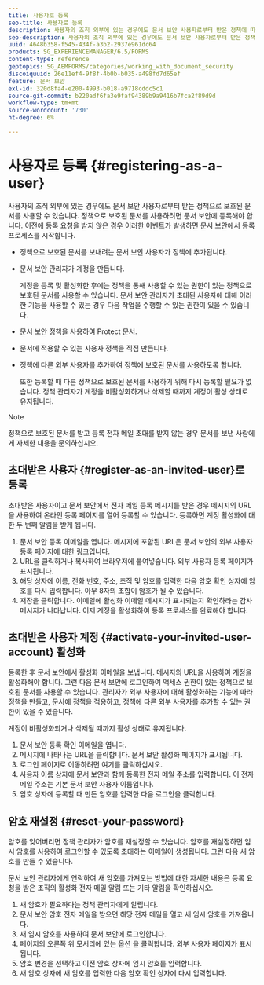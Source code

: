 ```yaml
---
title: 사용자로 등록
seo-title: 사용자로 등록
description: 사용자의 조직 외부에 있는 경우에도 문서 보안 사용자로부터 받은 정책에 따라 보호된 문서를 사용하는 방법을 알아봅니다.
seo-description: 사용자의 조직 외부에 있는 경우에도 문서 보안 사용자로부터 받은 정책에 따라 보호된 문서를 사용하는 방법을 알아봅니다.
uuid: 4648b358-f545-434f-a3b2-2937e961dc64
products: SG_EXPERIENCEMANAGER/6.5/FORMS
content-type: reference
geptopics: SG_AEMFORMS/categories/working_with_document_security
discoiquuid: 26e11ef4-9f8f-4b0b-b035-a498fd7d65ef
feature: 문서 보안
exl-id: 320d8fa4-e200-4993-b018-a9718cddc5c1
source-git-commit: b220adf6fa3e9faf94389b9a9416b7fca2f89d9d
workflow-type: tm+mt
source-wordcount: '730'
ht-degree: 6%

---
```


# 사용자로 등록 {#registering-as-a-user}

사용자의 조직 외부에 있는 경우에도 문서 보안 사용자로부터 받는 정책으로 보호된 문서를 사용할 수 있습니다. 정책으로 보호된 문서를 사용하려면 문서 보안에 등록해야 합니다. 이전에 등록 요청을 받지 않은 경우 이러한 이벤트가 발생하면 문서 보안에서 등록 프로세스를 시작합니다.

* 정책으로 보호된 문서를 보내려는 문서 보안 사용자가 정책에 추가됩니다.
* 문서 보안 관리자가 계정을 만듭니다.

   계정을 등록 및 활성화한 후에는 정책을 통해 사용할 수 있는 권한이 있는 정책으로 보호된 문서를 사용할 수 있습니다. 문서 보안 관리자가 초대된 사용자에 대해 이러한 기능을 사용할 수 있는 경우 다음 작업을 수행할 수 있는 권한이 있을 수 있습니다.

* 문서 보안 정책을 사용하여 Protect 문서.
* 문서에 적용할 수 있는 사용자 정책을 직접 만듭니다.
* 정책에 다른 외부 사용자를 추가하여 정책에 보호된 문서를 사용하도록 합니다.

   또한 등록할 때 다른 정책으로 보호된 문서를 사용하기 위해 다시 등록할 필요가 없습니다. 정책 관리자가 계정을 비활성화하거나 삭제할 때까지 계정이 활성 상태로 유지됩니다.

>[!NOTE]
>
>정책으로 보호된 문서를 받고 등록 전자 메일 초대를 받지 않는 경우 문서를 보낸 사람에게 자세한 내용을 문의하십시오.

## 초대받은 사용자 {#register-as-an-invited-user}로 등록

초대받은 사용자이고 문서 보안에서 전자 메일 등록 메시지를 받은 경우 메시지의 URL을 사용하여 온라인 등록 페이지를 열어 등록할 수 있습니다. 등록하면 계정 활성화에 대한 두 번째 알림을 받게 됩니다.

1. 문서 보안 등록 이메일을 엽니다. 메시지에 포함된 URL은 문서 보안의 외부 사용자 등록 페이지에 대한 링크입니다.
1. URL을 클릭하거나 복사하여 브라우저에 붙여넣습니다. 외부 사용자 등록 페이지가 표시됩니다.
1. 해당 상자에 이름, 전화 번호, 주소, 조직 및 암호를 입력한 다음 암호 확인 상자에 암호를 다시 입력합니다. 아무 8자의 조합이 암호가 될 수 있습니다.
1. 저장을 클릭합니다. 이메일에 활성화 이메일 메시지가 표시되는지 확인하라는 감사 메시지가 나타납니다. 이제 계정을 활성화하여 등록 프로세스를 완료해야 합니다.

## 초대받은 사용자 계정 {#activate-your-invited-user-account} 활성화

등록한 후 문서 보안에서 활성화 이메일을 보냅니다. 메시지의 URL을 사용하여 계정을 활성화해야 합니다. 그런 다음 문서 보안에 로그인하여 액세스 권한이 있는 정책으로 보호된 문서를 사용할 수 있습니다. 관리자가 외부 사용자에 대해 활성화하는 기능에 따라 정책을 만들고, 문서에 정책을 적용하고, 정책에 다른 외부 사용자를 추가할 수 있는 권한이 있을 수 있습니다.

계정이 비활성화되거나 삭제될 때까지 활성 상태로 유지됩니다.

1. 문서 보안 등록 확인 이메일을 엽니다.
1. 메시지에 나타나는 URL을 클릭합니다. 문서 보안 활성화 페이지가 표시됩니다.
1. 로그인 페이지로 이동하려면 여기를 클릭하십시오.
1. 사용자 이름 상자에 문서 보안과 함께 등록한 전자 메일 주소를 입력합니다. 이 전자 메일 주소는 기본 문서 보안 사용자 이름입니다.
1. 암호 상자에 등록할 때 만든 암호를 입력한 다음 로그인을 클릭합니다.

## 암호 재설정 {#reset-your-password}

암호를 잊어버리면 정책 관리자가 암호를 재설정할 수 있습니다. 암호를 재설정하면 임시 암호를 사용하여 로그인할 수 있도록 초대하는 이메일이 생성됩니다. 그런 다음 새 암호를 만들 수 있습니다.

문서 보안 관리자에게 연락하여 새 암호를 가져오는 방법에 대한 자세한 내용은 등록 요청을 받은 조직의 활성화 전자 메일 알림 또는 기타 알림을 확인하십시오.

1. 새 암호가 필요하다는 정책 관리자에게 알립니다.
1. 문서 보안 암호 전자 메일을 받으면 해당 전자 메일을 열고 새 임시 암호를 가져옵니다.
1. 새 임시 암호를 사용하여 문서 보안에 로그인합니다.
1. 페이지의 오른쪽 위 모서리에 있는 옵션 을 클릭합니다. 외부 사용자 페이지가 표시됩니다.
1. 암호 변경을 선택하고 이전 암호 상자에 임시 암호를 입력합니다.
1. 새 암호 상자에 새 암호를 입력한 다음 암호 확인 상자에 다시 입력합니다.
